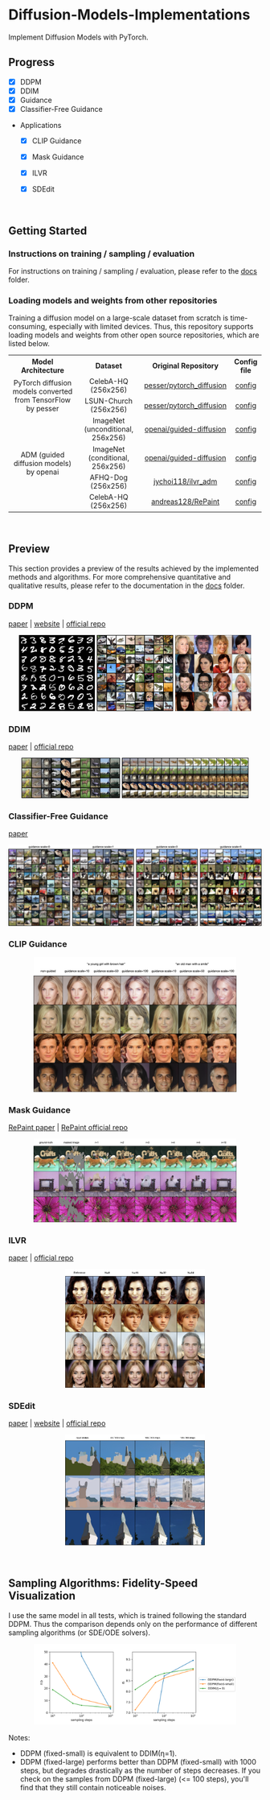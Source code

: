 # Diffusion-Models-Implementations

Implement Diffusion Models with PyTorch.



## Progress

- [x] DDPM
- [x] DDIM
- [x] Guidance
- [x] Classifier-Free Guidance

- Applications

  - [x] CLIP Guidance

  - [x] Mask Guidance

  - [x] ILVR
  - [x] SDEdit

<br/>



## Getting Started



### Instructions on training / sampling / evaluation

For instructions on training / sampling / evaluation, please refer to the [docs](./docs) folder.



### Loading models and weights from other repositories

Training a diffusion model on a large-scale dataset from scratch is time-consuming, especially with limited devices. Thus, this repository supports loading models and weights from other open source repositories, which are listed below.

<table style="text-align: center">
    <tr>
        <th>Model Architecture</th>
        <th>Dataset</th>
        <th>Original Repository</th>
        <th>Config file</th>
    </tr>
    <tr>
        <td rowspan="2">PyTorch diffusion models converted from TensorFlow by pesser</td>
        <td>CelebA-HQ (256x256)</td>
        <td><a href="https://github.com/pesser/pytorch_diffusion">pesser/pytorch_diffusion</a></td>
        <td><a href="./configs/pesser/pytorch_diffusion/celebahq.yaml">config</a></td>
    </tr>
    <tr>
        <td>LSUN-Church (256x256)</td>
        <td><a href="https://github.com/pesser/pytorch_diffusion">pesser/pytorch_diffusion</a></td>
        <td><a href="./configs/pesser/pytorch_diffusion/lsun_church.yaml">config</a></td>
    </tr>
    <tr>
        <td rowspan="4">ADM (guided diffusion models) by openai</td>
        <td>ImageNet (unconditional, 256x256)</td>
        <td><a href="https://github.com/openai/guided-diffusion">openai/guided-diffusion</a></td>
        <td><a href="./configs/openai/guided-diffusion/imagenet_256_uncond.yaml">config</a></td>
    </tr>
    <tr>
        <td>ImageNet (conditional, 256x256)</td>
        <td><a href="https://github.com/openai/guided-diffusion">openai/guided-diffusion</a></td>
        <td><a href="./configs/openai/guided-diffusion/imagenet_256_cond.yaml">config</a></td>
    </tr>
    <tr>
        <td>AFHQ-Dog (256x256)</td>
        <td><a href="https://github.com/jychoi118/ilvr_adm">jychoi118/ilvr_adm</a></td>
        <td><a href="./configs/openai/guided-diffusion/afhqdog_jychoi118_ilvr.yaml">config</a></td>
    </tr>
    <tr>
        <td>CelebA-HQ (256x256)</td>
        <td><a href="https://github.com/andreas128/RePaint">andreas128/RePaint</a></td>
        <td><a href="./configs/openai/guided-diffusion/celebahq_andreas128_RePaint.yaml">config</a></td>
    </tr>
</table>



<br/>



## Preview

This section provides a preview of the results achieved by the implemented methods and algorithms. For more comprehensive quantitative and qualitative results, please refer to the documentation in the [docs](./docs) folder.



### DDPM

[paper](https://arxiv.org/abs/2006.11239) | [website](https://hojonathanho.github.io/diffusion/) | [official repo](https://github.com/hojonathanho/diffusion)

<p align="center">
  <img src="./assets/ddpm-mnist-random.png" width=30% />
  <img src="./assets/ddpm-cifar10-random.png" width=30% />
  <img src="./assets/ddpm-celebahq-random.png" width=30% />
</p>


### DDIM

[paper](https://arxiv.org/abs/2010.02502) | [official repo](https://github.com/ermongroup/ddim)

<p align="center">
  <img src="./assets/ddim-cifar10.png" width=39% />
  <img src="./assets/ddim-cifar10-interpolate.png" width=50% />
</p>


### Classifier-Free Guidance

[paper](https://arxiv.org/abs/2207.12598)

<p align="center">
  <img src="./assets/classifier-free-cifar10.png" />
</p>


### CLIP Guidance

<p align="center">
  <img src="./assets/clip-guidance-celebahq.png" width=80% />
</p>


### Mask Guidance

[RePaint paper](https://arxiv.org/abs/2201.09865) | [RePaint official repo](https://github.com/andreas128/RePaint)

<p align="center">
  <img src="./assets/mask-guidance-imagenet.png" width=80% />
</p>



### ILVR

[paper](https://arxiv.org/abs/2108.02938) | [official repo](https://github.com/jychoi118/ilvr_adm)

<p align="center">
  <img src="./assets/ilvr-celebahq.png" width=55% />
</p>


### SDEdit

[paper](https://arxiv.org/abs/2108.01073) | [website](https://sde-image-editing.github.io/) | [official repo](https://github.com/ermongroup/SDEdit)

<p align="center">
  <img src="./assets/sdedit.png" width=55% />
</p>


<br/>



## Sampling Algorithms: Fidelity-Speed Visualization

I use the same model in all tests, which is trained following the standard DDPM. Thus the comparison depends only on the performance of different sampling algorithms (or SDE/ODE solvers).

<p align="center">
  <img src="./assets/fidelity-speed-visualization.png" width=80% />
</p>


Notes:

- DDPM (fixed-small) is equivalent to DDIM(η=1).
- DDPM (fixed-large) performs better than DDPM (fixed-small) with 1000 steps, but degrades drastically as the number of steps decreases. If you check on the samples from DDPM (fixed-large) (<= 100 steps), you'll find that they still contain noticeable noises.

